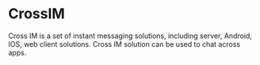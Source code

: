 # CrossIM
 Cross IM is a set of instant messaging solutions, including server, Android, IOS, web client solutions. Cross IM solution can be used to chat across apps.
